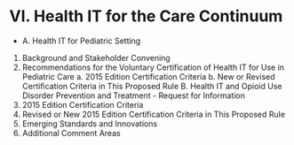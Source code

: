 # VI. Health IT for the Care Continuum
+ A. Health IT for Pediatric Setting
1. Background and Stakeholder Convening
2. Recommendations for the Voluntary Certification of Health IT for Use in Pediatric Care
a. 2015 Edition Certification Criteria
b. New or Revised Certification Criteria in This Proposed Rule
B. Health IT and Opioid Use Disorder Prevention and Treatment - Request for Information
1. 2015 Edition Certification Criteria
2. Revised or New 2015 Edition Certification Criteria in This Proposed Rule
3. Emerging Standards and Innovations
4. Additional Comment Areas
